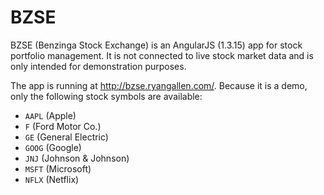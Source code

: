 # BZSE

BZSE (Benzinga Stock Exchange) is an AngularJS (1.3.15) app for stock portfolio management. It is not connected to live stock market data and is only intended for demonstration purposes.

The app is running at http://bzse.ryangallen.com/. Because it is a demo, only the following stock symbols are available:

- `AAPL` (Apple)
- `F` (Ford Motor Co.)
- `GE` (General Electric)
- `GOOG` (Google)
- `JNJ` (Johnson & Johnson)
- `MSFT` (Microsoft)
- `NFLX` (Netflix)
